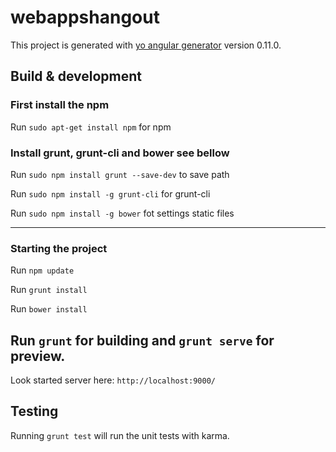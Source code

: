 # webappshangout

This project is generated with [yo angular generator](https://github.com/yeoman/generator-angular)
version 0.11.0.

## Build & development

### First install the npm
Run `sudo apt-get install npm` for npm

### Install grunt, grunt-cli and bower see bellow
Run `sudo npm install grunt --save-dev` to save path

Run `sudo npm install -g grunt-cli` for grunt-cli

Run `sudo npm install -g bower` fot settings static files

-------------------------------------------
### Starting the project
Run `npm update`

Run `grunt install`

Run `bower install`

Run `grunt` for building and `grunt serve` for preview.
-------------------------------------------

Look started server here: `http://localhost:9000/`

## Testing

Running `grunt test` will run the unit tests with karma.
